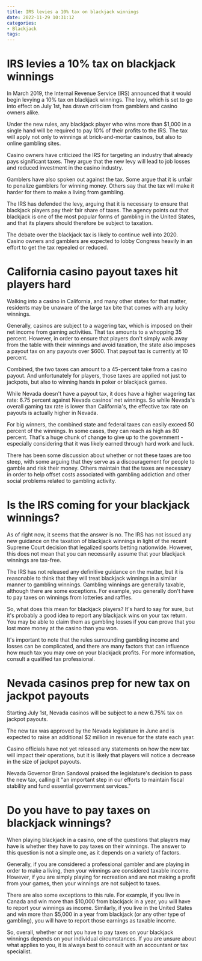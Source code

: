 ```yaml
---
title: IRS levies a 10% tax on blackjack winnings
date: 2022-11-29 10:31:12
categories:
- Blackjack
tags:
---
```



#  IRS levies a 10% tax on blackjack winnings

In March 2019, the Internal Revenue Service (IRS) announced that it would begin levying a 10% tax on blackjack winnings. The levy, which is set to go into effect on July 1st, has drawn criticism from gamblers and casino owners alike.

Under the new rules, any blackjack player who wins more than $1,000 in a single hand will be required to pay 10% of their profits to the IRS. The tax will apply not only to winnings at brick-and-mortar casinos, but also to online gambling sites.

Casino owners have criticized the IRS for targeting an industry that already pays significant taxes. They argue that the new levy will lead to job losses and reduced investment in the casino industry.

Gamblers have also spoken out against the tax. Some argue that it is unfair to penalize gamblers for winning money. Others say that the tax will make it harder for them to make a living from gambling.

The IRS has defended the levy, arguing that it is necessary to ensure that blackjack players pay their fair share of taxes. The agency points out that blackjack is one of the most popular forms of gambling in the United States, and that its players should therefore be subject to taxation.

The debate over the blackjack tax is likely to continue well into 2020. Casino owners and gamblers are expected to lobby Congress heavily in an effort to get the tax repealed or reduced.

#  California casino payout taxes hit players hard

Walking into a casino in California, and many other states for that matter, residents may be unaware of the large tax bite that comes with any lucky winnings.

Generally, casinos are subject to a wagering tax, which is imposed on their net income from gaming activities. That tax amounts to a whopping 35 percent. However, in order to ensure that players don't simply walk away from the table with their winnings and avoid taxation, the state also imposes a payout tax on any payouts over $600. That payout tax is currently at 10 percent.

Combined, the two taxes can amount to a 45-percent take from a casino payout. And unfortunately for players, those taxes are applied not just to jackpots, but also to winning hands in poker or blackjack games.

While Nevada doesn't have a payout tax, it does have a higher wagering tax rate: 6.75 percent against Nevada casinos' net winnings. So while Nevada's overall gaming tax rate is lower than California's, the effective tax rate on payouts is actually higher in Nevada.

For big winners, the combined state and federal taxes can easily exceed 50 percent of the winnings. In some cases, they can reach as high as 80 percent. That's a huge chunk of change to give up to the government - especially considering that it was likely earned through hard work and luck.

There has been some discussion about whether or not these taxes are too steep, with some arguing that they serve as a discouragement for people to gamble and risk their money. Others maintain that the taxes are necessary in order to help offset costs associated with gambling addiction and other social problems related to gambling activity.

#  Is the IRS coming for your blackjack winnings?

As of right now, it seems that the answer is no. The IRS has not issued any new guidance on the taxation of blackjack winnings in light of the recent Supreme Court decision that legalized sports betting nationwide. However, this does not mean that you can necessarily assume that your blackjack winnings are tax-free.

The IRS has not released any definitive guidance on the matter, but it is reasonable to think that they will treat blackjack winnings in a similar manner to gambling winnings. Gambling winnings are generally taxable, although there are some exceptions. For example, you generally don't have to pay taxes on winnings from lotteries and raffles.

So, what does this mean for blackjack players? It's hard to say for sure, but it's probably a good idea to report any blackjack wins on your tax return. You may be able to claim them as gambling losses if you can prove that you lost more money at the casino than you won.

It's important to note that the rules surrounding gambling income and losses can be complicated, and there are many factors that can influence how much tax you may owe on your blackjack profits. For more information, consult a qualified tax professional.

#  Nevada casinos prep for new tax on jackpot payouts

Starting July 1st, Nevada casinos will be subject to a new 6.75% tax on jackpot payouts.

The new tax was approved by the Nevada legislature in June and is expected to raise an additional $2 million in revenue for the state each year.

Casino officials have not yet released any statements on how the new tax will impact their operations, but it is likely that players will notice a decrease in the size of jackpot payouts.

Nevada Governor Brian Sandoval praised the legislature's decision to pass the new tax, calling it "an important step in our efforts to maintain fiscal stability and fund essential government services."

#  Do you have to pay taxes on blackjack winnings?

When playing blackjack in a casino, one of the questions that players may have is whether they have to pay taxes on their winnings. The answer to this question is not a simple one, as it depends on a variety of factors.

Generally, if you are considered a professional gambler and are playing in order to make a living, then your winnings are considered taxable income. However, if you are simply playing for recreation and are not making a profit from your games, then your winnings are not subject to taxes.

There are also some exceptions to this rule. For example, if you live in Canada and win more than $10,000 from blackjack in a year, you will have to report your winnings as income. Similarly, if you live in the United States and win more than $5,000 in a year from blackjack (or any other type of gambling), you will have to report those earnings as taxable income.

So, overall, whether or not you have to pay taxes on your blackjack winnings depends on your individual circumstances. If you are unsure about what applies to you, it is always best to consult with an accountant or tax specialist.